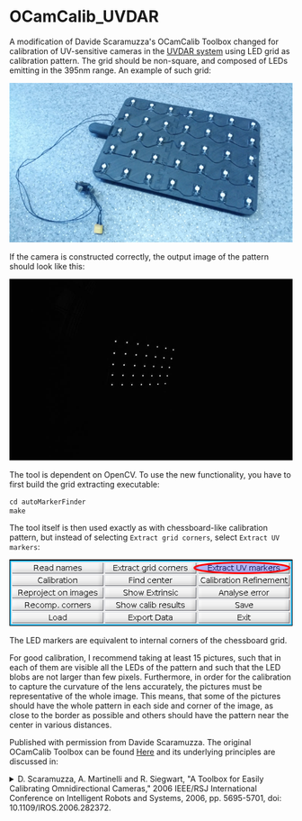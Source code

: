 # OCamCalib_UVDAR
A modification of Davide Scaramuzza's OCamCalib Toolbox changed for calibration of UV-sensitive cameras in the [UVDAR system](https://github.com/ctu-mrs/uvdar_core) using LED grid as calibration pattern.
The grid should be non-square, and composed of LEDs emitting in the 395nm range.
An example of such grid:

![](.fig/pattern_photo.jpg)

If the camera is constructed correctly, the output image of the pattern should look like this:

![](.fig/camera_view.jpg)

The tool is dependent on OpenCV.
To use the new functionality, you have to first build the grid extracting executable:
```
cd autoMarkerFinder
make
```

The tool itself is then used exactly as with chessboard-like calibration pattern, but instead of selecting `Extract grid corners`, select `Extract UV markers`:

![](.fig/ui.png)

The LED markers are equivalent to internal corners of the chessboard grid.

For good calibration, I recommend taking at least 15 pictures, such that in each of them are visible all the LEDs of the pattern and such that the LED blobs are not larger than few pixels.
Furthermore, in order for the calibration to capture the curvature of the lens accurately, the pictures must be representative of the whole image.
This means, that some of the pictures should have the whole pattern in each side and corner of the image, as close to the border as possible and others should have the pattern near the center in various distances.


Published with permission from Davide Scaramuzza.
The original OCamCalib Toolbox can be found [Here](https://sites.google.com/site/scarabotix/ocamcalib-omnidirectional-camera-calibration-toolbox-for-matlab) and its underlying principles are discussed in:
<details>
<summary>D. Scaramuzza, A. Martinelli and R. Siegwart, "A Toolbox for Easily Calibrating Omnidirectional Cameras," 2006 IEEE/RSJ International Conference on Intelligent Robots and Systems, 2006, pp. 5695-5701, doi: 10.1109/IROS.2006.282372.</summary>

```
  @INPROCEEDINGS{4059340,
  author={Scaramuzza, Davide and Martinelli, Agostino and Siegwart, Roland},
  booktitle={2006 IEEE/RSJ International Conference on Intelligent Robots and Systems}, 
  title={A Toolbox for Easily Calibrating Omnidirectional Cameras}, 
  year={2006},
  volume={},
  number={},
  pages={5695-5701},
  doi={10.1109/IROS.2006.282372}}
```
</details>

